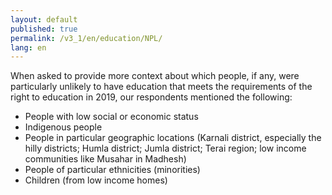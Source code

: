 ```yaml
---
layout: default
published: true
permalink: /v3_1/en/education/NPL/
lang: en
---
```

When asked to provide more context about which people, if any, were particularly unlikely to have education that meets the requirements of the right to education in 2019, our respondents mentioned the following: 
- People with low social or economic status 
- Indigenous people
- People in particular geographic locations (Karnali district, especially the hilly districts; Humla district; Jumla district; Terai region; low income communities like Musahar in Madhesh)
- People of particular ethnicities (minorities)
- Children (from low income homes)

